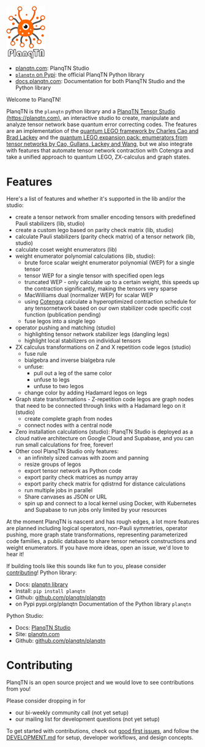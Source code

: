 <img src="fig/planqtn_logo.png" width="20%">

- [planqtn.com](https://planqtn.com): PlanqTN Studio
- [`planqtn` on Pypi](https://pypi.org/planqtn): the official PlanqTN Python library
- [docs.planqtn.com](https://docs.planqtn.com): Documentation for both PlanqTN Studio and the Python library

Welcome to PlanqTN!

PlanqTN is the `planqtn` python library and a [PlanqTN Tensor Studio (https://planqtn.com)](https://planqtn.com), an interactive studio to create, manipulate and analyze tensor network base quantum error correcting codes. The features are an implementation of the [quantum LEGO framework by Charles Cao and Brad Lackey](https://journals.aps.org/prxquantum/abstract/10.1103/PRXQuantum.3.020332) and the [quantum LEGO expansion pack: enumerators from tensor networks by Cao, Gullans, Lackey and Wang](https://journals.aps.org/prxquantum/abstract/10.1103/PRXQuantum.5.030313), but we also integrate with features that automate tensor network contraction with Cotengra and take a unified approach to quantum LEGO, ZX-calculus and graph states.

# Features

Here's a list of features and whether it's supported in the lib and/or the studio:

- create a tensor network from smaller encoding tensors with predefined Pauli stabilizers (lib, studio)
- create a custom lego based on parity check matrix (lib, studio)
- calculate Pauli stabilizers (parity check matrix) of a tensor network (lib, studio)
- calculate coset weight enumerators (lib)
- weight enumerator polynomial calculations (lib, studio):
  - brute force scalar weight enumerator polynomial (WEP) for a single tensor
  - tensor WEP for a single tensor with specified open legs
  - truncated WEP - only calculate up to a certain weight, this speeds up the contraction significantly, making the tensors very sparse
  - MacWilliams dual (normalizer WEP) for scalar WEP
  - using [Cotengra](https://cotengra.readthedocs.io/) calculate a hyperoptimized contraction schedule for any tensornetwork based on our own stabilizer code specific cost function (publication pending)
  - fuse legos into a single lego
- operator pushing and matching (studio)
  - highlighting tensor network stabilizer legs (dangling legs)
  - highlight local stabilizers on individual tensors
- ZX calculus transformations on Z and X repetition code legos (studio)
  - fuse rule
  - bialgebra and inverse bialgebra rule
  - unfuse:
    - pull out a leg of the same color
    - unfuse to legs
    - unfuse to two legos
  - change color by adding Hadamard legos on legs
- Graph state transformations - Z-repetition code legos are graph nodes that need to be connected through links with a Hadamard lego on it (studio)
  - create complete graph from nodes
  - connect nodes with a central node
- Zero installation calculations (studio): PlanqTN Studio is deployed as a cloud native architecture on Google Cloud and Supabase, and you can run small calculations for free, forever!
- Other cool PlanqTN Studio only features:
  - an infinitely sized canvas with zoom and panning
  - resize groups of legos
  - export tensor network as Python code
  - export parity check matrices as numpy array
  - export parity check matrix for qdistrnd for distance calculations
  - run multiple jobs in parallel
  - Share canvases as JSON or URL
  - spin up and connect to a local kernel using Docker, with Kubernetes and Supabase to run jobs only limited by your resources

At the moment PlanqTN is nascent and has rough edges, a lot more features are planned including logical operators, non-Pauli symmetries, operator pushing, more graph state transformations, representing parameterized code families, a public database to share tensor network constructions and weight enumerators. If you have more ideas, open an issue, we'd love to hear it!

If building tools like this sounds like fun to you, please consider [contributing](#contributing)!
Python library:

- Docs: [planqtn library](planqtn/index.md)
- Install: `pip install planqtn`
- Github: [github.com/planqtn/planqtn](https://github.com/planqtn/planqtn)
- on Pypi pypi.org/planqtn Documentation of the Python library `planqtn`

Python Studio:

- Docs: [PlanqTN Studio](planqtn-studio/index.md)
- Site: [planqtn.com](https://planqtn.com)
- Github: [github.com/planqtn/planqtn](https://github.com/planqtn/planqtn)

# Contributing

PlanqTN is an open source project and we would love to see contributions from you!

Please consider dropping in for

- our bi-weekly community call (not yet setup)
- our mailing list for development questions (not yet setup)

To get started with contributions, check out [good first issues](https://github.com/planqtn/planqtn/issues?q=is%3Aissue%20state%3Aopen%20label%3A%22good%20first%20issue%22), and follow the [DEVELOPMENT.md](https://github.com/planqtn/planqtn/blob/main/DEVELOPMENT.md) for setup, developer workflows, and design concepts.
